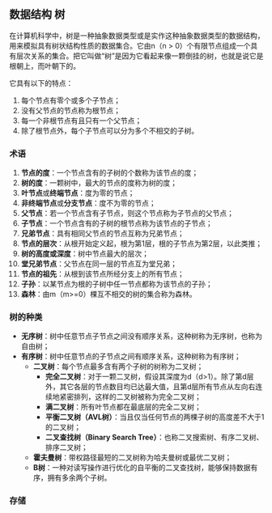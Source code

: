 ## 数据结构 树

在计算机科学中，树是一种抽象数据类型或是实作这种抽象数据类型的数据结构，用来模拟具有树状结构性质的数据集合。它由n（n > 0）个有限节点组成一个具有层次关系的集合。把它叫做“树”是因为它看起来像一颗倒挂的树，也就是说它是根朝上，而叶朝下的。

它具有以下的特点：

1. 每个节点有零个或多个子节点；
2. 没有父节点的节点称为根节点；
3. 每一个非根节点有且只有一个父节点；
4. 除了根节点外，每个子节点可以分为多个不相交的子树。

### 术语

1. **节点的度**：一个节点含有的子树的个数称为该节点的度；
2. **树的度**：一颗树中，最大的节点的度称为树的度；
3. **叶节点**或**终端节点**：度为零的节点；
4. **非终端节点**或**分支节点**：度不为零的节点；
5. **父节点**：若一个节点含有子节点，则这个节点称为子节点的父节点；
6. **子节点**：一个节点含有的子树的根节点称为该节点的子节点；
7. **兄弟节点**：具有相同父节点的节点互称为兄弟节点；
8. **节点的层次**：从根开始定义起，根为第1层，根的子节点为第2层，以此类推；
9. **树的高度或深度**：树中节点最大的层次；
10. **堂兄弟节点**：父节点在同一层的节点互为堂兄弟；
11. **节点的祖先**：从根到该节点所经分支上的所有节点；
12. **子孙**：以某节点为根的子树中任一节点都称为该节点的子孙；
13. **森林**：由m（m>=0）棵互不相交的树的集合称为森林。

### 树的种类

* **无序树**：树中任意节点子节点之间没有顺序关系，这种树称为无序树，也称为自由树；
* **有序树**：树中任意节点的子节点之间有顺序关系，这种树称为有序树；
    - **二叉树**：每个节点最多含有两个子树的树称为二叉树；
        - **完全二叉树**：对于一颗二叉树，假设其深度为d（d>1）。除了第d层外，其它各层的节点数目均已达最大值，且第d层所有节点从左向右连续地紧密排列，这样的二叉树被称为完全二叉树；
        - **满二叉树**：所有叶节点都在最底层的完全二叉树；
        - **平衡二叉树（AVL树）**：当且仅当任何节点的两棵子树的高度差不大于1的二叉树；
        - **二叉查找树（Binary Search Tree）**：也称二叉搜索树、有序二叉树、排序二叉树；
    - **霍夫曼树**：带权路径最短的二叉树称为哈夫曼树或最优二叉树；
    - **B树**：一种对读写操作进行优化的自平衡的二叉查找树，能够保持数据有序，拥有多余两个子树。

### 存储
